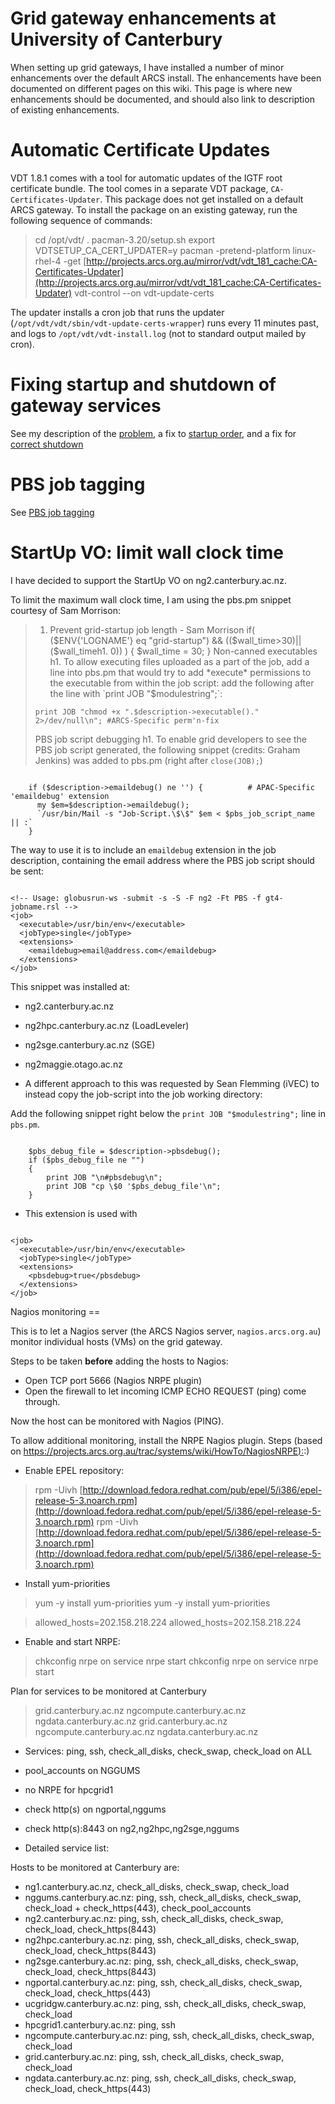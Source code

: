 # Grid gateway enhancements at University of Canterbury

When setting up grid gateways, I have installed a number of minor enhancements over the default ARCS install.  The enhancements have been documented on different pages on this wiki.  This page is where new enhancements should be documented, and should also link to description of existing enhancements.

# Automatic Certificate Updates

VDT 1.8.1 comes with a tool for automatic updates of the IGTF root certificate bundle.  The tool comes in a separate VDT package, `CA-Certificates-Updater`.  This package does not get installed on a default ARCS gateway.  To install the package on an existing gateway, run the following sequence of commands:

>  cd /opt/vdt/
>  . pacman-3.20/setup.sh 
>  export VDTSETUP_CA_CERT_UPDATER=y
>  pacman -pretend-platform linux-rhel-4 -get [http://projects.arcs.org.au/mirror/vdt/vdt_181_cache:CA-Certificates-Updater](http://projects.arcs.org.au/mirror/vdt/vdt_181_cache:CA-Certificates-Updater)
>  vdt-control --on vdt-update-certs

The updater installs a cron job that runs the updater (`/opt/vdt/vdt/sbin/vdt-update-certs-wrapper`) runs every 11 minutes past, and logs to `/opt/vdt/vdt-install.log` (not to standard output mailed by cron).

# Fixing startup and shutdown of gateway services

See my description of the [problem](vladimirs-grid-notes.md#Vladimir&#39;sgridnotes-RFTstagingfails), a fix to [startup order](vladimirs-grid-notes.md#Vladimir&#39;sgridnotes-Fixingstartuporder), and a fix for [correct shutdown](vladimirs-grid-notes.md#Vladimir&#39;sgridnotes-Fixingshutdown)

# PBS job tagging

See [PBS job tagging](/wiki/spaces/BeSTGRID/pages/3818228870)

# StartUp VO: limit wall clock time

I have decided to support the StartUp VO on ng2.canterbury.ac.nz.

To limit the maximum wall clock time, I am using the pbs.pm snippet courtesy of Sam Morrison:

> 1. Prevent grid-startup job length - Sam Morrison
>     if( ($ENV{'LOGNAME'} eq "grid-startup") &&
>         (($wall_time>30)||($wall_timeh1. 0)) ) {
>         $wall_time = 30;    
>     } Non-canned executables h1. To allow executing files uploaded as a part of the job, add a line into pbs.pm that would try to add *execute* permissions to the executable from within the job script: add the following after the line with `print JOB "$modulestring";`: 
> ``` 
> print JOB "chmod +x ".$description->executable()." 2>/dev/null\n"; #ARCS-Specific perm'n-fix 
> ```
>  PBS job script debugging h1. To enable grid developers to see the PBS job script generated, the following snippet (credits: Graham Jenkins) was added to pbs.pm (right after `close(JOB);`)

``` 

    if ($description->emaildebug() ne '') {          # APAC-Specific 'emaildebug' extension
      my $em=$description->emaildebug();
      `/usr/bin/Mail -s "Job-Script.\$\$" $em < $pbs_job_script_name || :`
    }

```

The way to use it is to include an `emaildebug` extension in the job description, containing the email address where the PBS job script should be sent:

``` 

<!-- Usage: globusrun-ws -submit -s -S -F ng2 -Ft PBS -f gt4-jobname.rsl -->
<job>
  <executable>/usr/bin/env</executable>
  <jobType>single</jobType>
  <extensions>
    <emaildebug>email@address.com</emaildebug>
  </extensions>
</job>

```

This snippet was installed at:

- ng2.canterbury.ac.nz
- ng2hpc.canterbury.ac.nz (LoadLeveler)
- ng2sge.canterbury.ac.nz (SGE)
- ng2maggie.otago.ac.nz

- A different approach to this was requested by Sean Flemming (iVEC) to instead copy the job-script into the job working directory:

Add the following snippet right below the `print JOB "$modulestring";` line in `pbs.pm`.

``` 

    $pbs_debug_file = $description->pbsdebug();
    if ($pbs_debug_file ne "")
    {
        print JOB "\n#pbsdebug\n";
        print JOB "cp \$0 '$pbs_debug_file'\n";
    }

```
- This extension is used with

``` 

<job>
  <executable>/usr/bin/env</executable>
  <jobType>single</jobType>
  <extensions>
    <pbsdebug>true</pbsdebug>
  </extensions>
</job>

```

 Nagios monitoring ==

This is to let a Nagios server (the ARCS Nagios server, `nagios.arcs.org.au`) monitor individual hosts (VMs) on the grid gateway.

Steps to be taken **before** adding the hosts to Nagios:

- Open TCP port 5666 (Nagios NRPE plugin)
- Open the firewall to let incoming ICMP ECHO REQUEST (ping) come through.

Now the host can be monitored with Nagios (PING).

To allow additional monitoring, install the NRPE Nagios plugin.  Steps (based on [https://projects.arcs.org.au/trac/systems/wiki/HowTo/NagiosNRPE):](https://projects.arcs.org.au/trac/systems/wiki/HowTo/NagiosNRPE):)

- Enable EPEL repository:


>  rpm -Uivh [http://download.fedora.redhat.com/pub/epel/5/i386/epel-release-5-3.noarch.rpm](http://download.fedora.redhat.com/pub/epel/5/i386/epel-release-5-3.noarch.rpm)
>  rpm -Uivh [http://download.fedora.redhat.com/pub/epel/5/i386/epel-release-5-3.noarch.rpm](http://download.fedora.redhat.com/pub/epel/5/i386/epel-release-5-3.noarch.rpm)

- Install yum-priorities


>  yum -y install yum-priorities
>  yum -y install yum-priorities


>  allowed_hosts=202.158.218.224
>  allowed_hosts=202.158.218.224

- Enable and start NRPE:


>  chkconfig nrpe on
>  service nrpe start
>  chkconfig nrpe on
>  service nrpe start


Plan for services to be monitored at Canterbury


>  grid.canterbury.ac.nz
>  ngcompute.canterbury.ac.nz
>  ngdata.canterbury.ac.nz
>  grid.canterbury.ac.nz
>  ngcompute.canterbury.ac.nz
>  ngdata.canterbury.ac.nz

- Services: ping, ssh, check_all_disks, check_swap, check_load on ALL
	
- pool_accounts on NGGUMS
- no NRPE for hpcgrid1
- check http(s) on ngportal,nggums
- check http(s):8443 on ng2,ng2hpc,ng2sge,nggums

- Detailed service list:

Hosts to be monitored at Canterbury are:
- ng1.canterbury.ac.nz, check_all_disks, check_swap, check_load
- nggums.canterbury.ac.nz: ping, ssh, check_all_disks, check_swap, check_load + check_https(443), check_pool_accounts
- ng2.canterbury.ac.nz: ping, ssh, check_all_disks, check_swap, check_load, check_https(8443)
- ng2hpc.canterbury.ac.nz: ping, ssh, check_all_disks, check_swap, check_load, check_https(8443)
- ng2sge.canterbury.ac.nz: ping, ssh, check_all_disks, check_swap, check_load, check_https(8443)
- ngportal.canterbury.ac.nz: ping, ssh, check_all_disks, check_swap, check_load, check_https(443)
- ucgridgw.canterbury.ac.nz: ping, ssh, check_all_disks, check_swap, check_load
- hpcgrid1.canterbury.ac.nz: ping, ssh
- ngcompute.canterbury.ac.nz: ping, ssh, check_all_disks, check_swap, check_load
- grid.canterbury.ac.nz: ping, ssh, check_all_disks, check_swap, check_load
- ngdata.canterbury.ac.nz: ping, ssh, check_all_disks, check_swap, check_load, check_https(443)
